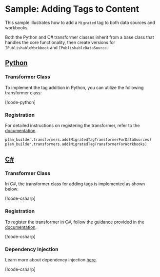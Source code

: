 # Sample: Adding Tags to Content

This sample illustrates how to add a `Migrated` tag to both data sources and workbooks.

Both the Python and C# transformer classes inherit from a base class that handles the core functionality, then create versions for `IPublishableWorkbook` and `IPublishableDataSource`.

## [Python](#tab/Python)

### Transformer Class

To implement the tag addition in Python, you can utilize the following transformer class:

[!code-python[](../../../../examples/Python.ExampleApplication/hooks/transformers/migrated_tag_transformer.py)]

### Registration

For detailed instructions on registering the transformer, refer to the [documentation](~/samples/intro.md?tabs=Python#hook-registration).

[//]: <> (Adding this as code as regions are not supported in python snippets)
```Python
plan_builder.transformers.add(MigratedTagTransformerForDataSources)
plan_builder.transformers.add(MigratedTagTransformerForWorkbooks)
```

## [C#](#tab/CSharp)

### Transformer Class

In C#, the transformer class for adding tags is implemented as shown below:

[!code-csharp[](../../../../examples/Csharp.ExampleApplication/Hooks/Transformers/MigratedTagTransformer.cs#class)]

### Registration

To register the transformer in C#, follow the guidance provided in the [documentation](~/samples/intro.md?tabs=CSharp#hook-registration).

[!code-csharp[](../../../../examples/Csharp.ExampleApplication/MyMigrationApplication.cs#MigratedTagTransformer-Registration)]

### Dependency Injection

Learn more about dependency injection [here](~/articles/dependency_injection.md).

[!code-csharp[](../../../../examples/Csharp.ExampleApplication/Program.cs#MigratedTagTransformer-DI)]

